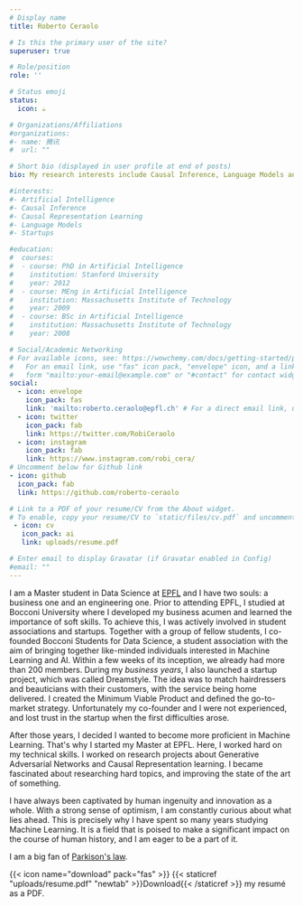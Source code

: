 ```yaml
---
# Display name
title: Roberto Ceraolo

# Is this the primary user of the site?
superuser: true

# Role/position
role: ''

# Status emoji
status:
  icon: ☕️

# Organizations/Affiliations
#organizations:
#- name: 腾讯
#  url: ""

# Short bio (displayed in user profile at end of posts)
bio: My research interests include Causal Inference, Language Models and Business Analytics. 

#interests:
#- Artificial Intelligence
#- Causal Inference
#- Causal Representation Learning
#- Language Models
#- Startups

#education:
#  courses:
#  - course: PhD in Artificial Intelligence
#    institution: Stanford University
#    year: 2012
#  - course: MEng in Artificial Intelligence
#    institution: Massachusetts Institute of Technology
#    year: 2009
#  - course: BSc in Artificial Intelligence
#    institution: Massachusetts Institute of Technology
#    year: 2008

# Social/Academic Networking
# For available icons, see: https://wowchemy.com/docs/getting-started/page-builder/#icons
#   For an email link, use "fas" icon pack, "envelope" icon, and a link in the
#   form "mailto:your-email@example.com" or "#contact" for contact widget.
social:
  - icon: envelope
    icon_pack: fas
    link: 'mailto:roberto.ceraolo@epfl.ch' # For a direct email link, use "mailto:test@example.org".
  - icon: twitter
    icon_pack: fab
    link: https://twitter.com/RobiCeraolo
  - icon: instagram
    icon_pack: fab
    link: https://www.instagram.com/robi_cera/
# Uncomment below for Github link
- icon: github
  icon_pack: fab
  link: https://github.com/roberto-ceraolo

# Link to a PDF of your resume/CV from the About widget.
# To enable, copy your resume/CV to `static/files/cv.pdf` and uncomment the lines below.
 - icon: cv
   icon_pack: ai
   link: uploads/resume.pdf

# Enter email to display Gravatar (if Gravatar enabled in Config)
#email: ""
---
```


I am a Master student in Data Science at [EPFL](https://www.epfl.ch/) and I have two souls: a business one and an engineering one. Prior to attending EPFL, I studied at Bocconi University where I developed my business acumen and learned the importance of soft skills. To achieve this, I was actively involved in student associations and startups. Together with a group of fellow students, I co-founded Bocconi Students for Data Science, a student association with the aim of bringing together like-minded individuals interested in Machine Learning and AI. Within a few weeks of its inception, we already had more than 200 members. During my _business years_, I also launched a startup project, which was called Dreamstyle. The idea was to match hairdressers and beauticians with their customers, with the service being home delivered. I created the Minimum Viable Product and defined the go-to-market strategy. Unfortunately my co-founder and I were not experienced, and lost trust in the startup when the first difficulties arose. 

After those years, I decided I wanted to become more proficient in Machine Learning. That's why I started my Master at EPFL. Here, I worked hard on my technical skills. I worked on research projects about Generative Adversarial Networks and Causal Representation learning. I became fascinated about researching hard topics, and improving the state of the art of something. 

I have always been captivated by human ingenuity and innovation as a whole. With a strong sense of optimism, I am constantly curious about what lies ahead. This is precisely why I have spent so many years studying Machine Learning. It is a field that is poised to make a significant impact on the course of human history, and I am eager to be a part of it.


I am a big fan of [Parkison's law](https://en.wikipedia.org/wiki/Parkinson%27s_law).





{{< icon name="download" pack="fas" >}} {{< staticref "uploads/resume.pdf" "newtab" >}}Download{{< /staticref >}} my resumé as a PDF.
